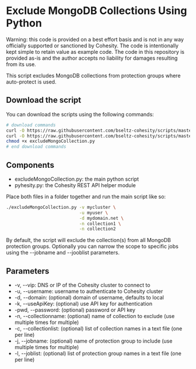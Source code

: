 # Exclude MongoDB Collections Using Python

Warning: this code is provided on a best effort basis and is not in any way officially supported or sanctioned by Cohesity. The code is intentionally kept simple to retain value as example code. The code in this repository is provided as-is and the author accepts no liability for damages resulting from its use.

This script excludes MongoDB collections from protection groups where auto-protect is used.

## Download the script

You can download the scripts using the following commands:

```bash
# download commands
curl -O https://raw.githubusercontent.com/bseltz-cohesity/scripts/master/python/excludeMongoCollection/excludeMongoCollection.py
curl -O https://raw.githubusercontent.com/bseltz-cohesity/scripts/master/python/pyhesity.py
chmod +x excludeMongoCollection.py
# end download commands
```

## Components

* excludeMongoCollection.py: the main python script
* pyhesity.py: the Cohesity REST API helper module

Place both files in a folder together and run the main script like so:

```bash
./excludeMongoCollection.py -v mycluster \
                            -u myuser \
                            -d mydomain.net \
                            -n collection1 \
                            -n collection2
```

By default, the script will exclude the collection(s) from all MongoDB protection groups. Optionally you can narrow the scope to specific jobs using the --jobname and --jooblist parameters.

## Parameters

* -v, --vip: DNS or IP of the Cohesity cluster to connect to
* -u, --username: username to authenticate to Cohesity cluster
* -d, --domain: (optional) domain of username, defaults to local
* -k, --useApiKey: (optional) use API key for authentication
* -pwd, --password: (optional) password or API key
* -n, --collectionname: (optional) name of collection to exclude (use multiple times for multiple)
* -c, --collectionlist: (optional) list of collection names in a text file (one per line)
* -j, --jobname: (optional) name of protection group to include (use multiple times for multiple)
* -l, --joblist: (optional) list of protection group names in a text file (one per line)
